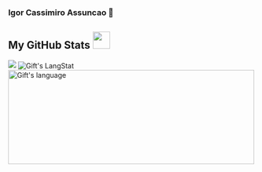 ### Igor Cassimiro Assuncao 👋
##  My GitHub Stats <img src = "https://i.pinimg.com/originals/65/c4/f4/65c4f452571be1261e9c623f7da488ac.gif" width = 35px> 
 
 <div id="scores" >
   <img src="https://github-readme-stats.anuraghazra1.vercel.app/api?username=igor-c-assuncao&show_icons=true" />
   <img align="center" display="flex" src="https://github-readme-streak-stats.herokuapp.com/?user=igor-c-assuncao" alt="Gift's LangStat" />
   <img align="center"  display="flex" src="https://github-readme-stats.vercel.app/api/top-langs?username=igor-c-assuncao&langs_count=10&show_icons=true&locale=en&layout=compact&theme=light" alt="Gift's language" height="192px"  width="500px"/>
 

</div>




<!-- GitHub section: END -->
